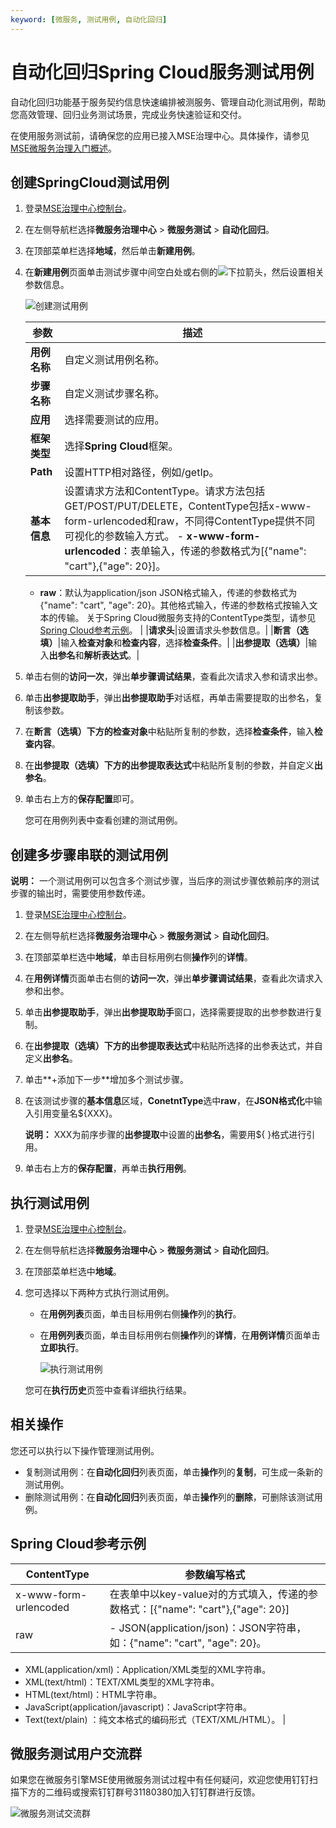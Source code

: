 ```yaml
---
keyword: [微服务, 测试用例, 自动化回归]
---
```


# 自动化回归Spring Cloud服务测试用例

自动化回归功能基于服务契约信息快速编排被测服务、管理自动化测试用例，帮助您高效管理、回归业务测试场景，完成业务快速验证和交付。

在使用服务测试前，请确保您的应用已接入MSE治理中心。具体操作，请参见[MSE微服务治理入门概述]()。

## 创建SpringCloud测试用例

1.  登录[MSE治理中心控制台](https://mse.console.aliyun.com/?spm=a2c4g.11186623.2.13.f90a6a60WiEx0N#/msc/home)。

2.  在左侧导航栏选择**微服务治理中心** \> **微服务测试** \> **自动化回归**。

3.  在顶部菜单栏选择**地域**，然后单击**新建用例**。

4.  在**新建用例**页面单击测试步骤中间空白处或右侧的![下拉箭头](https://static-aliyun-doc.oss-accelerate.aliyuncs.com/assets/img/zh-CN/0389155061/p182521.png)，然后设置相关参数信息。

    ![创建测试用例](https://static-aliyun-doc.oss-accelerate.aliyuncs.com/assets/img/zh-CN/0389155061/p182525.png)

    |参数|描述|
    |--|--|
    |**用例名称**|自定义测试用例名称。|
    |**步骤名称**|自定义测试步骤名称。|
    |**应用**|选择需要测试的应用。|
    |**框架类型**|选择**Spring Cloud**框架。|
    |**Path**|设置HTTP相对路径，例如/getIp。|
    |**基本信息**|设置请求方法和ContentType。请求方法包括GET/POST/PUT/DELETE，ContentType包括x-www-form-urlencoded和raw，不同得ContentType提供不同可视化的参数输入方式。    -   **x-www-form-urlencoded**：表单输入，传递的参数格式为\[\{"name": "cart"\},\{"age": 20\}\]。
    -   **raw**：默认为application/json JSON格式输入，传递的参数格式为\{"name": "cart", "age": 20\}。其他格式输入，传递的参数格式按输入文本的传输。
关于Spring Cloud微服务支持的ContentType类型，请参见[Spring Cloud参考示例](#springcloud参考示例)。 |
    |**请求头**|设置请求头参数信息。|
    |**断言（选填）**|输入**检查对象**和**检查内容**，选择**检查条件**。|
    |**出参提取（选填）**|输入**出参名**和**解析表达式**。|

5.  单击右侧的**访问一次**，弹出**单步骤调试结果**，查看此次请求入参和请求出参。

6.  单击**出参提取助手**，弹出**出参提取助手**对话框，再单击需要提取的出参名，复制该参数。

7.  在**断言（选填）**下方的**检查对象**中粘贴所复制的参数，选择**检查条件**，输入**检查内容**。

8.  在**出参提取（选填）**下方的**出参提取表达式**中粘贴所复制的参数，并自定义**出参名**。

9.  单击右上方的**保存配置**即可。

    您可在用例列表中查看创建的测试用例。


## 创建多步骤串联的测试用例

**说明：** 一个测试用例可以包含多个测试步骤，当后序的测试步骤依赖前序的测试步骤的输出时，需要使用参数传递。

1.  登录[MSE治理中心控制台](https://mse.console.aliyun.com/?spm=a2c4g.11186623.2.13.f90a6a60WiEx0N#/msc/home)。

2.  在左侧导航栏选择**微服务治理中心** \> **微服务测试** \> **自动化回归**。

3.  在顶部菜单栏选中**地域**，单击目标用例右侧**操作**列的**详情**。

4.  在**用例详情**页面单击右侧的**访问一次**，弹出**单步骤调试结果**，查看此次请求入参和出参。

5.  单击**出参提取助手**，弹出**出参提取助手**窗口，选择需要提取的出参参数进行复制。

6.  在**出参提取（选填）**下方的**出参提取表达式**中粘贴所选择的出参表达式，并自定义**出参名**。

7.  单击**+添加下一步**增加多个测试步骤。

8.  在该测试步骤的**基本信息**区域，**ConetntType**选中**raw**，在**JSON格式化**中输入引用变量名$\{XXX\}。

    **说明：** XXX为前序步骤的**出参提取**中设置的**出参名**，需要用$\{ \}格式进行引用。

9.  单击右上方的**保存配置**，再单击**执行用例**。


## 执行测试用例

1.  登录[MSE治理中心控制台](https://mse.console.aliyun.com/?spm=a2c4g.11186623.2.13.f90a6a60WiEx0N#/msc/home)。

2.  在左侧导航栏选择**微服务治理中心** \> **微服务测试** \> **自动化回归**。

3.  在顶部菜单栏选中**地域**。

4.  您可选择以下两种方式执行测试用例。

    -   在**用例列表**页面，单击目标用例右侧**操作**列的**执行**。
    -   在**用例列表**页面，单击目标用例右侧**操作**列的**详情**，在**用例详情**页面单击**立即执行**。

        ![执行测试用例](https://static-aliyun-doc.oss-accelerate.aliyuncs.com/assets/img/zh-CN/0389155061/p182563.png)

    您可在**执行历史**页签中查看详细执行结果。


## 相关操作

您还可以执行以下操作管理测试用例。

-   复制测试用例：在**自动化回归**列表页面，单击**操作**列的**复制**，可生成一条新的测试用例。
-   删除测试用例：在**自动化回归**列表页面，单击**操作**列的**删除**，可删除该测试用例。

## Spring Cloud参考示例

|ContentType|参数编写格式|
|-----------|------|
|x-www-form-urlencoded|在表单中以key-value对的方式填入，传递的参数格式：\[\{"name": "cart"\},\{"age": 20\}\]|
|raw|-   JSON\(application/json\)：JSON字符串，如：\{"name": "cart", "age": 20\}。
-   XML\(application/xml\)：Application/XML类型的XML字符串。
-   XML\(text/html\)：TEXT/XML类型的XML字符串。
-   HTML\(text/html\)：HTML字符串。
-   JavaScript\(application/javascript\)：JavaScript字符串。
-   Text\(text/plain\) ：纯文本格式的编码形式（TEXT/XML/HTML）。 |

## 微服务测试用户交流群

如果您在微服务引擎MSE使用微服务测试过程中有任何疑问，欢迎您使用钉钉扫描下方的二维码或搜索钉钉群号31180380加入钉钉群进行反馈。

![微服务测试交流群](https://static-aliyun-doc.oss-accelerate.aliyuncs.com/assets/img/zh-CN/9780389061/p181621.png)

